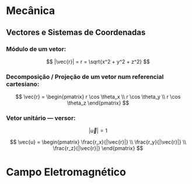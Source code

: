 # Mecânica

## Vectores e Sistemas de Coordenadas

### Módulo de um vetor:
$$
|\vec{r}| = r = \sqrt{x^2 + y^2 + z^2}
$$

### Decomposição / Projeção de um vetor num referencial cartesiano:
$$
\vec{r} =
\begin{pmatrix}
r \cos \theta_x \\
r \cos \theta_y \\
r \cos \theta_z
\end{pmatrix}
$$

### Vetor unitário — versor:
$$
|\vec{u}| = 1
$$

$$
\vec{u} =
\begin{pmatrix}
\frac{r_x}{|\vec{r}|} \\
\frac{r_y}{|\vec{r}|} \\
\frac{r_z}{|\vec{r}|}
\end{pmatrix}
$$


# Campo Eletromagnético